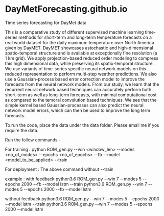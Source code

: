 # DayMetForecasting.github.io
Time series forecasting for DayMet data

This is a comparative study of different supervised machine learning  time-series  methods for short-term  and  long-term  temperature forecasts on a real world dataset for the daily maximum temperature over North America given by DayMET. DayMET showcases astochastic and high-dimensional spatio-temporal structure and is available at exceptionally fine resolution (a 1 km grid). We apply projection-based reduced order modeling to compress this high dimensional data, while preserving its spatio-temporal structure. We use variants of time-series specific neural network models on this reduced representation to perform multi-step weather predictions. We also use a Gaussian-process based error correction model to improve the forecasts from the neural network models. From our study, we learn that the recurrent neural network based techniques can accurately perform both short-term as well as long-term forecasts, with minimal computational cost as compared to the temoral convolution based techniques. We see that the simple kernel based Gaussian-processes  can  also  predict  the  neural  network  model  errors, which can then be used to improve the long term forecasts.

To run the code, place the data under the data folder. Please email me if you require the data. 

Run the follow commands - 

For training : python ROM_gen.py --win <window_len> --modes <no_of_modes> --epochs <no_of_epochs> --fb --model <model_to_be_applied> --train

For deployment : The above command without --train

example : 
with feedback 
python3.6 ROM_gen.py --win 7 --modes 5 --epochs 2000 --fb --model lstm --train
python3.6 ROM_gen.py --win 7 --modes 5 --epochs 2000 --fb --model lstm

without feedback
python3.6 ROM_gen.py --win 7 --modes 5 --epochs 2000 --model lstm --train
python3.6 ROM_gen.py --win 7 --modes 5 --epochs 2000 --model lstm
